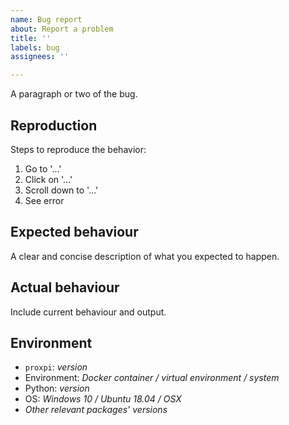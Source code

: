 ```yaml
---
name: Bug report
about: Report a problem
title: ''
labels: bug
assignees: ''

---
```


A paragraph or two of the bug.

## Reproduction
Steps to reproduce the behavior:
1. Go to '...'
2. Click on '...'
3. Scroll down to '...'
4. See error

## Expected behaviour
A clear and concise description of what you expected to happen.

## Actual behaviour
Include current behaviour and output.

## Environment
* `proxpi`: *version*
* Environment: *Docker container / virtual environment / system*
* Python: *version*
* OS: *Windows 10 / Ubuntu 18.04 / OSX*
* *Other relevant packages' versions*
